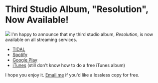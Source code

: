 # Third Studio Album, "Resolution", Now Available!

 ![](http://images.squarespace-cdn.com/content/v1/665498111876725f7613f1e6/1719666501901-5JN9T1UTX9XBI8TDQ1SO/a434b-8f73a-image-asset.jpeg)![]()   I'm happy to announce that my third studio album, *Resolution*, is now available on all streaming services. 

 * [TIDAL](https://tidal.com/album/76146209)
* [Spotify](https://open.spotify.com/album/14TnPNbhdSQspDSiyxCeED)
* [Google Play](https://play.google.com/store/music/album/Infinite_State_Resolution?id=Bvt574sihywkqtelxg6gah4hyze)
* [iTunes](https://itunes.apple.com/us/album/resolution/id1257987614) (still don't know how to do a free iTunes album)

 I hope you enjoy it. [Email me](mailto:me@kennethreitz.org) if you'd like a lossless copy for free. 
